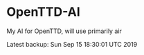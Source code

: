 # OpenTTD-AI
My AI for OpenTTD, will use primarily air

Latest backup: Sun Sep 15 18:30:01 UTC 2019
